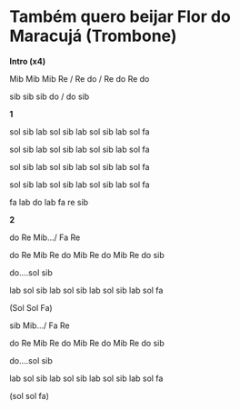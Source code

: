 # **Também quero beijar Flor do Maracujá (Trombone)**

**Intro (x4)**

Mib Mib Mib Re / Re do / Re do Re do

sib sib sib do / do sib

**1**

sol sib lab sol sib lab sol sib lab sol fa

sol sib lab sol sib lab sol sib lab sol fa

sol sib lab sol sib lab sol sib lab sol fa

sol sib lab sol sib lab sol sib lab sol fa

fa lab do lab fa re sib

**2**

do Re Mib.../ Fa Re

do Re Mib Re do Mib Re do Mib Re do sib

do....sol sib

lab sol sib lab sol sib lab sol sib lab sol fa

(Sol Sol Fa)

sib Mib.../ Fa Re

do Re Mib Re do Mib Re do Mib Re do sib

do....sol sib

lab sol sib lab sol sib lab sol sib lab sol fa

(sol sol fa)